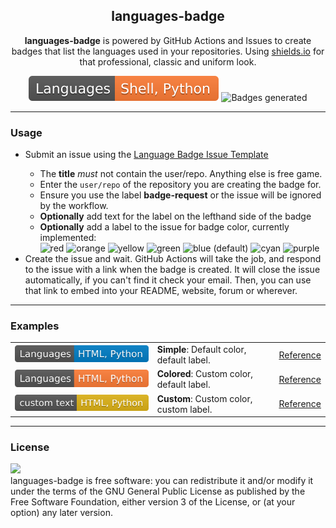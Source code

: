 <h2 align="center">languages-badge</h2>
<p align="center">
<b>languages-badge</b> is powered by GitHub Actions and Issues to create badges that list the languages used in your repositories. Using <a href='https://shields.io'>shields.io</a> for that professional, classic and uniform look.</p>
<p align="center">
    <img src="https://raw.githubusercontent.com/tbwcjw/languages-badge/refs/heads/main/badges/Languages_tbwcjw_languages-badge_orange.svg" alt="Languages used in this repo">
    <img src="https://img.shields.io/github/issues-search/tbwcjw/languages-badge?query=label%3Abadge-request%20is%3Aclosed&label=Badges%20Generated" alt="Badges generated">
    
</p>
<hr>
<h3>Usage</h3>
<ul>
    <li>Submit an issue using the <a href='https://github.com/tbwcjw/languages-badge/issues/new?template=language_badge.yml'>Language Badge Issue Template</a></li>
    <ul>
        <li>The <b>title</b> <i>must</i> not contain the user/repo. Anything else is free game.</li>
        <li>Enter the <code>user/repo</code> of the repository you are creating the badge for.</li>
        <li>Ensure you use the label <b>badge-request</b> or the issue will be ignored by the workflow.</li>
        <li><b>Optionally</b> add text for the label on the lefthand side of the badge</li>
        <li><b>Optionally</b> add a label to the issue for badge color, currently implemented:<br>
            <img src="https://img.shields.io/badge/red-red" alt="red">
            <img src="https://img.shields.io/badge/orange-orange" alt="orange">
            <img src="https://img.shields.io/badge/yellow-yellow" alt="yellow">
            <img src="https://img.shields.io/badge/green-green" alt="green">
            <img src="https://img.shields.io/badge/blue (default)-blue" alt="blue (default)">
            <img src="https://img.shields.io/badge/cyan-cyan" alt="cyan">
            <img src="https://img.shields.io/badge/purple-purple" alt="purple">
        </li>
    </ul>
    <li>Create the issue and wait. GitHub Actions will take the job, and respond to the issue with a link when the badge is created. It will close the issue automatically, if you can't find it check your email. Then, you can use that link to embed into your README, website, forum or wherever. </li>
</ul>
<hr>
<h3>Examples</h3>
<table>
    <tr>
        <td><img src="https://raw.githubusercontent.com/tbwcjw/languages-badge/refs/heads/main/badges/Languages_tbwcjw_tbwcjw_blue.svg" alt="Default"></td>
        <td><b>Simple</b>: Default color, default label.</td>
        <td><a href='https://github.com/tbwcjw/languages-badge/issues/37'>Reference</a></td>
    </tr>
    <tr>
        <td><img src="https://raw.githubusercontent.com/tbwcjw/languages-badge/refs/heads/main/badges/Languages_tbwcjw_tbwcjw_orange.svg" alt="Default, custom label"></td>
        <td><b>Colored</b>: Custom color, default label.</td>
        <td><a href='https://github.com/tbwcjw/languages-badge/issues/38'>Reference</a></td>
    </tr>
    <tr>
        <td><img src="https://raw.githubusercontent.com/tbwcjw/languages-badge/refs/heads/main/badges/custom%20text_tbwcjw_tbwcjw_yellow.svg"alt="Custom color, custom label."></td>
        <td><b>Custom</b>: Custom color, custom label.</td>
        <td><a href='https://github.com/tbwcjw/languages-badge/issues/39'>Reference</a></td>
</table>
<hr>
<h3>License</h3>
<a href='https://www.gnu.org/licenses/gpl-3.0.en.html'><img src='https://camo.githubusercontent.com/7710eaa5373ee99658cc5c6e389bb88119903cbf92422f24c1e92cd957793e8c/68747470733a2f2f7777772e676e752e6f72672f67726170686963732f67706c76332d3132377835312e706e67'></a><br>
languages-badge is free software: you can redistribute it and/or modify it under the terms of the GNU General Public License as published by the Free Software Foundation, either version 3 of the License, or (at your option) any later version.

        